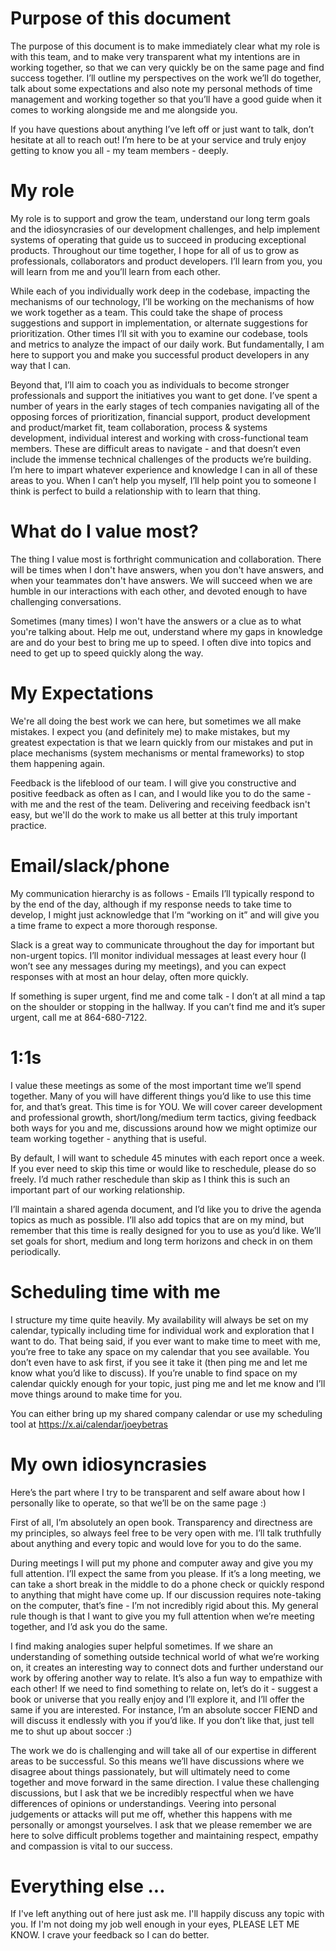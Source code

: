 # Purpose of this document
The purpose of this document is to make immediately clear what my role is with this team, and to make very transparent what my intentions are in working together, so that we can very quickly be on the same page and find success together.  I’ll outline my perspectives on the work we’ll do together, talk about some expectations and also note my personal methods of time management and working together so that you’ll have a good guide when it comes to working alongside me and me alongside you.

If you have questions about anything I’ve left off or just want to talk, don’t hesitate at all to reach out!  I’m here to be at your service and truly enjoy getting to know you all - my team members - deeply.


# My role
My role is to support and grow the team, understand our long term goals and the idiosyncrasies of our development challenges, and help implement systems of operating that guide us to succeed in producing exceptional products.  Throughout our time together, I hope for all of us to grow as professionals, collaborators and product developers.  I’ll learn from you, you will learn from me and you’ll learn from each other.  

While each of you individually work deep in the codebase, impacting the mechanisms of our technology, I’ll be working on the mechanisms of how we work together as a team.  This could take the shape of process suggestions and support in implementation, or alternate suggestions for prioritization.  Other times I’ll sit with you to examine our codebase, tools and metrics to analyze the impact of our daily work.  But fundamentally, I am here to support you and make you successful product developers in any way that I can.

Beyond that, I’ll aim to coach you as individuals to become stronger professionals and support the initiatives you want to get done.  I’ve spent a number of years in the early stages of tech companies navigating all of the opposing forces of prioritization, financial support, product development and product/market fit, team collaboration, process & systems development, individual interest and working with cross-functional team members.  These are difficult areas to navigate - and that doesn’t even include the immense technical challenges of the products we’re building.  I’m here to impart whatever experience and knowledge I can in all of these areas to you.  When I can’t help you myself, I’ll help point you to someone I think is perfect to build a relationship with to learn that thing.


# What do I value most?
The thing I value most is forthright communication and collaboration.  There will be times when I don't have answers, when you don't have answers, and when your teammates don't have answers.  We will succeed when we are humble in our interactions with each other, and devoted enough to have challenging conversations.


Sometimes (many times) I won't have the answers or a clue as to what you're talking about.  Help me out, understand where my gaps in knowledge are and do your best to bring me up to speed.  I often dive into topics and need to get up to speed quickly along the way.


# My Expectations
We're all doing the best work we can here, but sometimes we all make mistakes.  I expect you (and definitely me) to make mistakes, but my greatest expectation is that we learn quickly from our mistakes and put in place mechanisms (system mechanisms or mental frameworks)  to stop them happening again. 

Feedback is the lifeblood of our team.  I will give you constructive and positive feedback as often as I can, and I would like you to do the same - with me and the rest of the team.  Delivering and receiving feedback isn't easy, but we'll do the work to make us all better at this truly important practice.

# Email/slack/phone
My communication hierarchy is as follows - 
Emails I’ll typically respond to by the end of the day, although if my response needs to take time to develop, I might just acknowledge that I’m “working on it” and will give you a time frame to expect a more thorough response.

Slack is a great way to communicate throughout the day for important but non-urgent topics.  I’ll monitor individual messages at least every hour (I won’t see any messages during my meetings), and you can expect responses with at most an hour delay, often more quickly.

If something is super urgent, find me and come talk - I don’t at all mind a tap on the shoulder or stopping in the hallway.  If you can’t find me and it’s super urgent, call me at 864-680-7122.

# 1:1s
I value these meetings as some of the most important time we’ll spend together.  Many of you will have different things you’d like to use this time for, and that’s great.  This time is for YOU.  We will cover career development and professional growth, short/long/medium term tactics, giving feedback both ways for you and me, discussions around how we might optimize our team working together - anything that is useful.

By default, I will want to schedule 45 minutes with each report once a week.  If you ever need to skip this time or would like to reschedule, please do so freely.  I’d much rather reschedule than skip as I think this is such an important part of our working relationship.

I’ll maintain a shared agenda document, and I’d like you to drive the agenda topics as much as possible. I’ll also add topics that are on my mind, but remember that this time is really designed for you to use as you’d like.  We’ll set goals for short, medium and long term horizons and check in on them periodically.

# Scheduling time with me
I structure my time quite heavily.  My availability will always be set on my calendar, typically including time for individual work and exploration that I want to do.  That being said, if you ever want to make time to meet with me, you’re free to take any space on my calendar that you see available.  You don’t even have to ask first, if you see it take it (then ping me and let me know what you’d like to discuss).  If you’re unable to find space on my calendar quickly enough for your topic, just ping me and let me know and I’ll move things around to make time for you.

You can either bring up my shared company calendar or use my scheduling tool at https://x.ai/calendar/joeybetras


# My own idiosyncrasies
Here’s the part where I try to be transparent and self aware about how I personally like to operate, so that we’ll be on the same page :)

First of all, I’m absolutely an open book.  Transparency and directness are my principles, so always feel free to be very open with me.  I’ll talk truthfully about anything and every topic and would love for you to do the same.

During meetings I will put my phone and computer away and give you my full attention.  I’ll expect the same from you please.  If it’s a long meeting, we can take a short break in the middle to do a phone check or quickly respond to anything that might have come up.  If our discussion requires note-taking on the computer, that’s fine - I’m not incredibly rigid about this.  My general rule though is that I want to give you my full attention when we’re meeting together, and I’d ask you do the same.

I find making analogies super helpful sometimes.  If we share an understanding of something outside technical world of what we’re working on, it creates an interesting way to connect dots and further understand our work by offering another way to relate.  It’s also a fun way to empathize with each other!  If we need to find something to relate on, let’s do it - suggest a book or universe that you really enjoy and I’ll explore it, and I’ll offer the same if you are interested.  For instance, I’m an absolute soccer FIEND and will discuss it endlessly with you if you’d like.  If you don’t like that, just tell me to shut up about soccer :)

The work we do is challenging and will take all of our expertise in different areas to be successful.  So this means we’ll have discussions where we disagree about things passionately, but will ultimately need to come together and move forward in the same direction.  I value these challenging discussions, but I ask that we be incredibly respectful when we have differences of opinions or understandings.  Veering into personal judgements or attacks will put me off, whether this happens with me personally or amongst yourselves.  I ask that we please remember we are here to solve difficult problems together and maintaining respect, empathy and compassion is vital to our success.


# Everything else ...
If I've left anything out of here just ask me.  I'll happily discuss any topic with you.  If I'm not doing my job well enough in your eyes, PLEASE LET ME KNOW.  I crave your feedback so I can do better.

